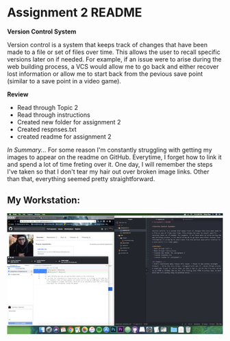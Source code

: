 # Assignment 2 README

**Version Control System**

Version control is a system that keeps track of changes that have been made to a file or set of files over time. This allows the user to recall specific versions later on if needed. For example, if an issue were to arise during the web building process, a VCS would allow me to go back and either recover lost information or allow me to start back from the pevious save point (similar to a save point in a video game).

**Review**
- Read through Topic 2
- Read through instructions
- Created new folder for assignment 2
- Created respnses.txt
- created readme for assignment 2

*In Summary...*
For some reason I'm constantly struggling with getting my images to appear on the readme on GitHub. Everytime, I forget how to link it and spend a lot of time freting over it. One day, I will remember the steps I've taken so that I don't tear my hair out over broken image links. Other than that, everything seemed pretty straightforward.

## My Workstation:
![a2screenshot](./images/a2screenshot.png)

